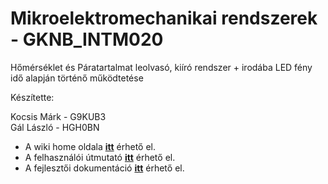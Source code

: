# Mikroelektromechanikai rendszerek - GKNB_INTM020

Hőmérséklet és Páratartalmat leolvasó, kiíró rendszer + irodába LED fény idő alapján történő működtetése

Készítette:

Kocsis Márk - G9KUB3	 
Gál László - HGH0BN

- A wiki home oldala **[itt](https://github.com/IdegbolM/MarkLaci/wiki)** érhető el.
- A felhasználói útmutató **[itt](https://github.com/IdegbolM/MarkLaci/wiki/Felhaszn%C3%A1l%C3%B3i-%C3%BAtmutat%C3%B3)** érhető el.
- A fejlesztői dokumentáció **[itt](https://github.com/IdegbolM/MarkLaci/wiki/Fejleszt%C5%91i-dokument%C3%A1ci%C3%B3)** érhető el.
